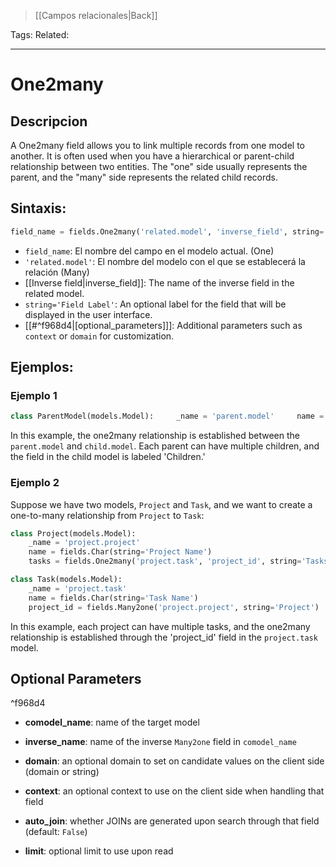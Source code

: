 >[[Campos relacionales|Back]]

Tags: 
Related: 

___

# One2many

## **Descripcion**

A One2many field allows you to link multiple records from one model to another. It is often used when you have a hierarchical or parent-child relationship between two entities. The "one" side usually represents the parent, and the "many" side represents the related child records.

## **Sintaxis:**

```python
field_name = fields.One2many('related.model', 'inverse_field', string='Field Label', [optional_parameters])`
```

- `field_name`: El nombre del campo en el modelo actual. (One)
- `'related.model'`: El nombre del modelo con el que se establecerá la relación (Many)
- [[Inverse field|inverse_field]]: The name of the inverse field in the related model.
- `string='Field Label'`: An optional label for the field that will be displayed in the user interface.
- [[#^f968d4|[optional_parameters]]]: Additional parameters such as `context` or `domain` for customization.
## **Ejemplos:**

### Ejemplo 1

```python
class ParentModel(models.Model):     _name = 'parent.model'     name = fields.Char(string='Parent Name')  class ChildModel(models.Model):     _name = 'child.model'     parent_ids = fields.One2many('parent.model', 'inverse_field', string='Children')
```

In this example, the one2many relationship is established between the `parent.model` and `child.model`. Each parent can have multiple children, and the field in the child model is labeled 'Children.'

### Ejemplo 2

Suppose we have two models, `Project` and `Task`, and we want to create a one-to-many relationship from `Project` to `Task`:

```python
class Project(models.Model):
    _name = 'project.project'
    name = fields.Char(string='Project Name')
    tasks = fields.One2many('project.task', 'project_id', string='Tasks')

class Task(models.Model):
    _name = 'project.task'
    name = fields.Char(string='Task Name')
    project_id = fields.Many2one('project.project', string='Project')
```

In this example, each project can have multiple tasks, and the one2many relationship is established through the 'project_id' field in the `project.task` model.

## Optional Parameters

^f968d4

- **comodel_name**:
	   name of the target model
    
- **inverse_name**:
	  name of the inverse `Many2one` field in `comodel_name`
    
- **domain**:
	  an optional domain to set on candidate values on the client side (domain or string)
    
- **context**:
	  an optional context to use on the client side when handling that field
    
- **auto_join**:
	   whether JOINs are generated upon search through that field (default: `False`)
    
- **limit**:
	  optional limit to use upon read
